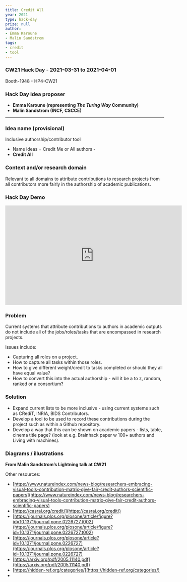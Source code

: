 ```yaml
---
title: Credit All
year: 2021
type: hack-day
prize: null
author:
- Emma Karoune
- Malin Sandstrom
tags:
- credit
- tool
---
```


### CW21 Hack Day - 2021-03-31 to 2021-04-01

Booth-1948 - HP4-CW21


### **Hack Day idea proposer**

* **Emma Karoune (representing _The Turing Way_ Community)**
* **Malin Sandstrom (INCF, CSCCE)**

---

### **Idea name (provisional)**

Inclusive authorship/contributor tool 

*   Name ideas = Credit Me or All authors - 
*   **Credit All**

### **Context and/or research domain**

Relevant to all domains to attribute contributions to research projects from all contributors more fairly in the authorship of academic publications.  


### **Hack Day Demo**

<iframe width="560" height="315" src="https://www.youtube.com/embed/u1qZymAzvGo" title="YouTube video player" frameborder="0" allow="accelerometer; autoplay; clipboard-write; encrypted-media; gyroscope; picture-in-picture; web-share" allowfullscreen></iframe>

### **Problem**

Current systems that attribute contributions to authors in academic outputs do not include all of the jobs/roles/tasks that are encompassed in research projects. 

Issues include:

*   Capturing all roles on a project.
*   How to capture all tasks within those roles.
*   How to give different weight/credit to tasks completed or should they all have equal value?
*   How to convert this into the actual authorship - will it be a to z, random, ranked or a consortium?


### **Solution**


*   Expand current lists to be more inclusive - using current systems such as CRediT, INRIA, BIDS Contributors.
*   Develop a tool to be used to record these contributions during the project such as within a Github repository. 
*   Develop a way that this can be shown on academic papers - lists, table, cinema title page? (look at e.g. Brainhack paper w 100+ authors and Living with machines).


### **Diagrams / illustrations**


**From Malin Sandstrom’s Lightning talk at CW21**

Other resources:


*   [https://www.natureindex.com/news-blog/researchers-embracing-visual-tools-contribution-matrix-give-fair-credit-authors-scientific-papers](https://www.natureindex.com/news-blog/researchers-embracing-visual-tools-contribution-matrix-give-fair-credit-authors-scientific-papers)
*   [https://casrai.org/credit/](https://casrai.org/credit/)
*   [https://journals.plos.org/plosone/article/figure?id=10.1371/journal.pone.0226727.t002](https://journals.plos.org/plosone/article/figure?id=10.1371/journal.pone.0226727.t002)
*   [https://journals.plos.org/plosone/article?id=10.1371/journal.pone.0226727](https://journals.plos.org/plosone/article?id=10.1371/journal.pone.0226727)
*   [https://arxiv.org/pdf/2005.11140.pdf](https://arxiv.org/pdf/2005.11140.pdf)
*   [https://hidden-ref.org/categories/](https://hidden-ref.org/categories/)
*   
